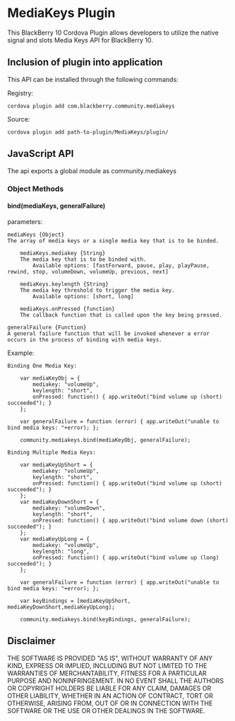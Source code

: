 # MediaKeys Plugin #

This BlackBerry 10 Cordova Plugin allows developers to utilize the native signal and slots Media Keys API for BlackBerry 10.

## Inclusion of plugin into application

This API can be installed through the following commands:

Registry:

	cordova plugin add com.blackberry.community.mediakeys

Source:

	cordova plugin add path-to-plugin/MediaKeys/plugin/

## JavaScript API

The api exports a global module as community.mediakeys

### Object Methods ###

#### bind(mediaKeys, generalFailure) ####

parameters:

	mediaKeys {Object}
	The array of media keys or a single media key that is to be binded. 

		mediaKeys.mediakey {String}
		The media key that is to be binded with.
			Available options: [fastForward, pause, play, playPause, rewind, stop, volumeDown, volumeUp, previous, next]

		mediaKeys.keylength {String}
		The media key threshold to trigger the media key. 
			Available options: [short, long]

		mediaKeys.onPressed {function}
		The callback function that is called upon the key being pressed.

	generalFailure {Function}
	A general failure function that will be invoked whenever a error occurs in the process of binding with media keys.

Example:

	Binding One Media Key:

		var mediaKeyObj = {
			mediakey: "volumeUp",
			keylength: "short",
			onPressed: function() { app.writeOut("bind volume up (short) succeeded"); }
		};

		var generalFailure = function (error) { app.writeOut("unable to bind media keys: "+error); };

		community.mediakeys.bind(mediaKeyObj, generalFailure);

	Binding Multiple Media Keys:

		var mediaKeyUpShort = {
			mediakey: "volumeUp",
			keylength: "short",
			onPressed: function() { app.writeOut("bind volume up (short) succeeded"); }
		};
		var mediaKeyDownShort = {
			mediakey: "volumeDown",
			keylength: "short",
			onPressed: function() { app.writeOut("bind volume down (short) succeeded"); }
		};
		var mediaKeyUpLong = {
			mediakey: "volumeUp",
			keylength: "long",
			onPressed: function() { app.writeOut("bind volume up (long) succeeded"); }
		};

		var generalFailure = function (error) { app.writeOut("unable to bind media keys: "+error); };

		var keyBindings = [mediaKeyUpShort, mediaKeyDownShort,mediaKeyUpLong];

		community.mediakeys.bind(keyBindings, generalFailure);

## Disclaimer

THE SOFTWARE IS PROVIDED "AS IS", WITHOUT WARRANTY OF ANY KIND, EXPRESS OR IMPLIED, INCLUDING BUT NOT LIMITED TO THE WARRANTIES OF MERCHANTABILITY, FITNESS FOR A PARTICULAR PURPOSE AND NONINFRINGEMENT. IN NO EVENT SHALL THE AUTHORS OR COPYRIGHT HOLDERS BE LIABLE FOR ANY CLAIM, DAMAGES OR OTHER LIABILITY, WHETHER IN AN ACTION OF CONTRACT, TORT OR OTHERWISE, ARISING FROM, OUT OF OR IN CONNECTION WITH THE SOFTWARE OR THE USE OR OTHER DEALINGS IN THE SOFTWARE.